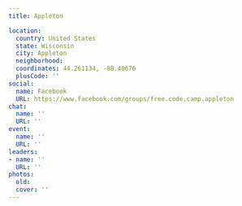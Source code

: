 ```yaml
---
title: Appleton

location:
  country: United States
  state: Wisconsin
  city: Appleton
  neighborhood: 
  coordinates: 44.261134, -88.40676
  plusCode: ''
social:
  name: Facebook
  URL: https://www.facebook.com/groups/free.code.camp.appleton
chat:
  name: ''
  URL: ''
event:
  name: ''
  URL: ''
leaders:
- name: ''
  URL: ''
photos:
  old: 
  cover: ''
---
```

